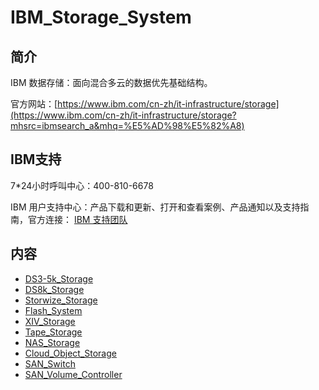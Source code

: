 # IBM_Storage_System

## 简介

IBM 数据存储：面向混合多云的数据优先基础结构。

官方网站：[https://www.ibm.com/cn-zh/it-infrastructure/storage](https://www.ibm.com/cn-zh/it-infrastructure/storage?mhsrc=ibmsearch_a&mhq=%E5%AD%98%E5%82%A8)

## IBM支持
7\*24小时呼叫中心：400-810-6678

IBM 用户支持中心：产品下载和更新、打开和查看案例、产品通知以及支持指南，官方连接：
[IBM 支持团队](https://www.ibm.com/mysupport/s/?language=zh_CN)

## 内容
- [DS3-5k_Storage](https://gitbook.big1000.com/03-IBM_Storage_System/01-DS3-5k_Storage/) 
- [DS8k_Storage](https://gitbook.big1000.com/03-IBM_Storage_System/02-DS8k_Storage/)
- [Storwize_Storage](https://gitbook.big1000.com/03-IBM_Storage_System/03-Storwize_Storage/)
- [Flash_System](https://gitbook.big1000.com/03-IBM_Storage_System/04-Flash_System/)
- [XIV_Storage](https://gitbook.big1000.com/03-IBM_Storage_System/05-XIV_Storage/)
- [Tape_Storage](https://gitbook.big1000.com/03-IBM_Storage_System/06-Tape_Storage/)
- [NAS_Storage](https://gitbook.big1000.com/03-IBM_Storage_System/07-NAS_Storage/)
- [Cloud_Object_Storage](https://gitbook.big1000.com/03-IBM_Storage_System/08-Cloud_Object_Storage/)
- [SAN_Switch](https://gitbook.big1000.com/03-IBM_Storage_System/09-SAN_Switch/)
- [SAN_Volume_Controller](https://gitbook.big1000.com/03-IBM_Storage_System/10-SAN_Volume_Controller/)

